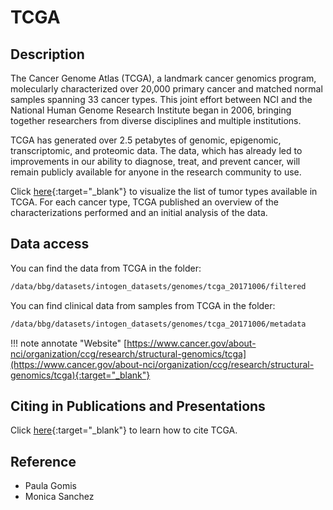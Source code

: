 # TCGA

## Description

The Cancer Genome Atlas (TCGA), a landmark cancer genomics program, molecularly characterized over 20,000 primary
cancer and matched normal samples spanning 33 cancer types. This joint effort between NCI and the National Human Genome
Research Institute began in 2006, bringing together researchers from diverse disciplines and multiple institutions.

TCGA has generated over 2.5 petabytes of genomic, epigenomic, transcriptomic, and proteomic data. The data, which
has already led to improvements in our ability to diagnose, treat, and prevent cancer, will remain publicly available
for anyone in the research community to use.

Click [here](https://www.cancer.gov/about-nci/organization/ccg/research/structural-genomics/tcga/studied-cancers){:target="_blank"} <!-- markdownlint-disable MD013 -->
to visualize the list of tumor types available in TCGA. For each cancer type, TCGA published an overview of the
characterizations performed and an initial analysis of the data.  

## Data access

You can find the data from TCGA in the folder:

```bash
/data/bbg/datasets/intogen_datasets/genomes/tcga_20171006/filtered
```

You can find clinical data from samples from TCGA in the folder:

```bash
/data/bbg/datasets/intogen_datasets/genomes/tcga_20171006/metadata
```

!!! note annotate "Website"
 [https://www.cancer.gov/about-nci/organization/ccg/research/structural-genomics/tcga](https://www.cancer.gov/about-nci/organization/ccg/research/structural-genomics/tcga){:target="_blank"}<!-- markdownlint-disable MD013 -->

## Citing in Publications and Presentations

Click [here](https://www.cancer.gov/about-nci/organization/ccg/research/structural-genomics/tcga/using-tcga/citing-tcga){:target="_blank"} <!-- markdownlint-disable MD013 -->
to learn how to cite TCGA.

## Reference

- Paula Gomis
- Monica Sanchez
